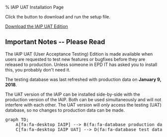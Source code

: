 % IAIP UAT Installation Page

Click the button to download and run the setup file.

[Download the
IAIP UAT Edition](IaipHorizon.application)


## Important Notes -- Please Read

The IAIP UAT (User Acceptance Testing) Edition is made available when users are requested to test new features or bugfixes before they are released to production. Unless someone in EPD IT has asked you to install this, you probably don't need it.

The testing database was last refreshed with production data on **January 9, 2018**.

The UAT version of the IAIP can be installed side-by-side with the production version of the IAIP. Both can be used simultaneously and will not interfere with each other. The UAT version will *only* access the testing (UAT) database, so no changes to production data can be made.

<pre class="mermaid">
graph TD;
    A[fa:fa-desktop IAIP] --> B(fa:fa-database production database);
    C[fa:fa-desktop IAIP UAT] --> D(fa:fa-database test database);
</pre>

<script src="https://use.fontawesome.com/73014ea0c4.js"></script>
<script src="https://unpkg.com/mermaid@8.0.0-rc.8/dist/mermaid.min.js"></script>
<script>
    var config = {
        startOnLoad:true,
        flowchart:{htmlLabels:true}
    };
    mermaid.initialize(config);
</script>
